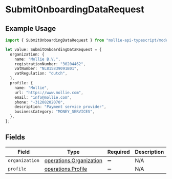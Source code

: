 # SubmitOnboardingDataRequest

## Example Usage

```typescript
import { SubmitOnboardingDataRequest } from "mollie-api-typescript/models/operations";

let value: SubmitOnboardingDataRequest = {
  organization: {
    name: "Mollie B.V.",
    registrationNumber: "30204462",
    vatNumber: "NL815839091B01",
    vatRegulation: "dutch",
  },
  profile: {
    name: "Mollie",
    url: "https://www.mollie.com",
    email: "info@mollie.com",
    phone: "+31208202070",
    description: "Payment service provider",
    businessCategory: "MONEY_SERVICES",
  },
};
```

## Fields

| Field                                                              | Type                                                               | Required                                                           | Description                                                        |
| ------------------------------------------------------------------ | ------------------------------------------------------------------ | ------------------------------------------------------------------ | ------------------------------------------------------------------ |
| `organization`                                                     | [operations.Organization](../../models/operations/organization.md) | :heavy_minus_sign:                                                 | N/A                                                                |
| `profile`                                                          | [operations.Profile](../../models/operations/profile.md)           | :heavy_minus_sign:                                                 | N/A                                                                |